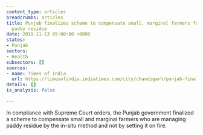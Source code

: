 ```yaml
---
content_type: articles
breadcrumbs: articles
title: Punjab finalizes scheme to compensate small, marginal farmers for managing
  paddy residue
date: 2019-11-13 05:00:00 +0000
states:
- Punjab
sectors:
- Health
subsectors: []
sources:
- name: Times of India
  url: https://timesofindia.indiatimes.com/city/chandigarh/punjab-finalises-scheme-to-compensate-small-marginal-farmers-for-managing-paddy-residue/articleshowprint/71976990.cms
details: []
is_analysis: false

---
```

In compliance with Supreme Court orders, the Punjab government finalized a scheme to compensate small and marginal farmers who are managing paddy residue by the in-situ method and not by setting it on fire.